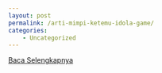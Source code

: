 ```yaml
---
layout: post
permalink: /arti-mimpi-ketemu-idola-game/
categories:
    - Uncategorized
---
```


[Baca Selengkapnya](/03)